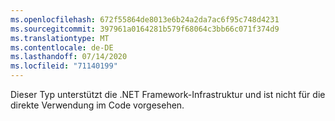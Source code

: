 ```yaml
---
ms.openlocfilehash: 672f55864de8013e6b24a2da7ac6f95c748d4231
ms.sourcegitcommit: 397961a0164281b579f68064c3bb66c071f374d9
ms.translationtype: MT
ms.contentlocale: de-DE
ms.lasthandoff: 07/14/2020
ms.locfileid: "71140199"
---
```

Dieser Typ unterstützt die .NET Framework-Infrastruktur und ist nicht für die direkte Verwendung im Code vorgesehen.